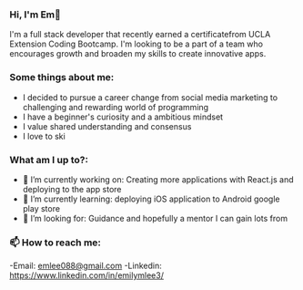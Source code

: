### Hi, I'm Em👋 

I'm a full stack developer that recently earned a certificatefrom UCLA Extension Coding Bootcamp. 
I'm looking to be a part of a team who encourages growth and broaden my skills to create innovative apps. 

### Some things about me:
 - I decided to pursue a career change from social media marketing to challenging and rewarding world of programming
 - I have a beginner's curiosity and a ambitious mindset 
 - I value shared understanding and consensus 
 - I love to ski 

### What am I up to?: 
- 🔭 I’m currently working on: Creating more applications with React.js and deploying to the app store
- 🌱 I’m currently learning: deploying iOS application to Android google play store
- 🤔 I’m looking for: Guidance and hopefully a mentor I can gain lots from

### 📫 How to reach me:
   -Email: emlee088@gmail.com
   -Linkedin: https://www.linkedin.com/in/emilymlee3/





